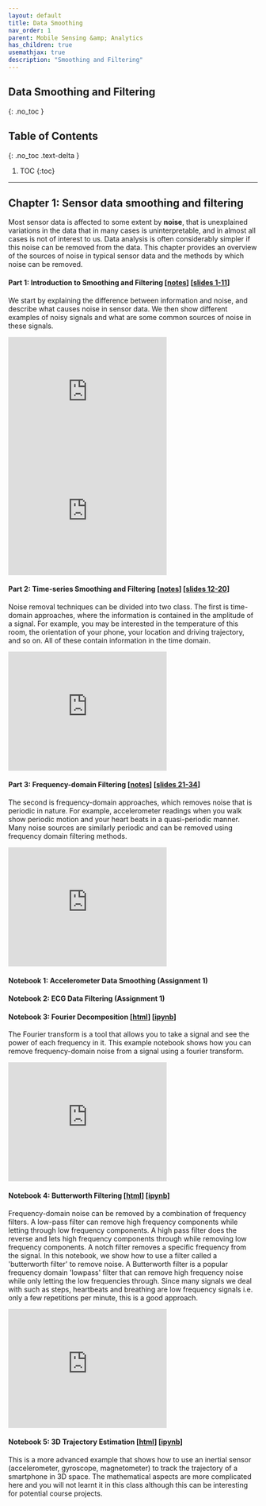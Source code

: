 ```yaml
---
layout: default
title: Data Smoothing
nav_order: 1
parent: Mobile Sensing &amp; Analytics
has_children: true
usemathjax: true
description: "Smoothing and Filtering"
---
```

## Data Smoothing and Filtering
{: .no_toc }

## Table of Contents
{: .no_toc .text-delta }

1. TOC
{:toc}
---

## Chapter 1: Sensor data smoothing and filtering

Most sensor data is affected to some extent by **noise**, that is unexplained variations in the data that in many cases is uninterpretable, and in almost all cases is not of interest to us. Data analysis is often considerably simpler if this noise can be removed from the data. This chapter provides an overview of the sources of noise in typical sensor data and the methods by which noise can be removed.

#### Part 1: Introduction to Smoothing and Filtering [[notes](ch1-intro.html)] [[slides 1-11](https://drive.google.com/file/d/0Bw0KEeNzOgzFTFVmWHVOS3VISm8/view?usp=sharing&resourcekey=0-U8Y7EnEa16jhOZG9wZaq0A)]
We start by explaining the difference between information and noise, and describe what causes noise in sensor data. We then show different examples of noisy signals and what are some common sources of noise in these signals.

<iframe width="320" height="240" src="https://www.youtube.com/embed/4TI_h2Ad6AM" title="YouTube video player" frameborder="0" allow="accelerometer; autoplay; clipboard-write; encrypted-media; gyroscope; picture-in-picture" allowfullscreen></iframe>

<iframe width="320" height="240" src="https://www.youtube.com/embed/Pq3ganioUzU" title="YouTube video player" frameborder="0" allow="accelerometer; autoplay; clipboard-write; encrypted-media; gyroscope; picture-in-picture" allowfullscreen></iframe>

#### Part 2: Time-series Smoothing and Filtering [[notes](ch1-timedomainfiltering.html)] [[slides 12-20](https://drive.google.com/file/d/0Bw0KEeNzOgzFTFVmWHVOS3VISm8/view?usp=sharing&resourcekey=0-U8Y7EnEa16jhOZG9wZaq0A)]
Noise removal techniques can be divided into two class. The first is time-domain approaches, where the information is contained in the amplitude of a signal. For example, you may be interested in the temperature of this room, the orientation of your phone, your location and driving trajectory, and so on. All of these contain information in the time domain.

<iframe width="320" height="240" src="https://www.youtube.com/embed/i9wRUw_X2XM" title="YouTube video player" frameborder="0" allow="accelerometer; autoplay; clipboard-write; encrypted-media; gyroscope; picture-in-picture" allowfullscreen></iframe>

#### Part 3: Frequency-domain  Filtering [[notes](ch1-freqdomainfiltering.html)] [[slides 21-34](https://drive.google.com/file/d/0Bw0KEeNzOgzFTFVmWHVOS3VISm8/view?usp=sharing&resourcekey=0-U8Y7EnEa16jhOZG9wZaq0A)]
The second is frequency-domain approaches, which removes noise that is periodic in nature. For example, accelerometer readings when you walk show periodic motion and your heart beats in a quasi-periodic manner. Many noise sources are similarly periodic and can be removed using frequency domain filtering methods.

<iframe width="320" height="240" src="https://www.youtube.com/embed/B7T7Yj4XdhI" title="YouTube video player" frameborder="0" allow="accelerometer; autoplay; clipboard-write; encrypted-media; gyroscope; picture-in-picture" allowfullscreen></iframe>

#### Notebook 1: Accelerometer Data Smoothing (Assignment 1)

#### Notebook 2: ECG Data Filtering (Assignment 1)

#### Notebook 3: Fourier Decomposition [[html](Chapter1-Fourier-Denoising.html)] [[ipynb](Chapter1-Fourier-Denoising.ipynb)]
The Fourier transform is a tool that allows you to take a signal and see the power of each frequency in it. This example notebook shows how you can remove frequency-domain noise from a signal using a fourier transform.
<iframe width="320" height="240" src="https://www.youtube.com/embed/v1rEPYGzZ-c" title="YouTube video player" frameborder="0" allow="accelerometer; autoplay; clipboard-write; encrypted-media; gyroscope; picture-in-picture" allowfullscreen></iframe>

#### Notebook 4: Butterworth Filtering [[html](Chapter1-ButterworthFilter.html)] [[ipynb](Chapter1-ButterworthFilter.ipynb)]
Frequency-domain noise can be removed by a combination of frequency filters. A low-pass filter can remove high frequency components while letting through low frequency components. A high pass filter does the reverse and lets high frequency components through while removing low frequency components. A notch filter removes a specific frequency from the signal. In this notebook, we show how to use a filter called a 'butterworth filter' to remove noise. A Butterworth filter is a popular frequency domain 'lowpass' filter that can remove high frequency noise while only letting the low frequencies through. Since many signals we deal with such as steps, heartbeats and breathing are low frequency signals i.e. only a few repetitions per minute, this is a good approach.
<iframe width="320" height="240" src="https://www.youtube.com/embed/O68PSIXEU9Q" title="YouTube video player" frameborder="0" allow="accelerometer; autoplay; clipboard-write; encrypted-media; gyroscope; picture-in-picture" allowfullscreen></iframe>

#### Notebook 5: 3D Trajectory Estimation [[html](Chapter1-3D-Trajectory-Smoothing.html)] [[ipynb](Chapter1-3D-Trajectory-Smoothing.ipynb)]
This is a more advanced example that shows how to use an inertial sensor (accelerometer, gyroscope, magnetometer) to track the trajectory of a smartphone in 3D space. The mathematical aspects are more complicated here and you will not learnt it in this class although this can be interesting for potential course projects.


